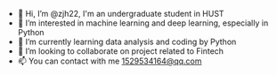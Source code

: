 - 👋 Hi, I’m @zjh22, I'm an undergraduate student in HUST
- 👀 I’m interested in machine learning and deep learning, especially in Python
- 🌱 I’m currently learning data analysis and coding by Python
- 💞️ I’m looking to collaborate on project related to Fintech
- 📫 You can contact with me <1529534164@qq.com>


<!---
zjh22/zjh22 is a ✨ special ✨ repository because its `README.md` (this file) appears on your GitHub profile.
You can click the Preview link to take a look at your changes.
--->
